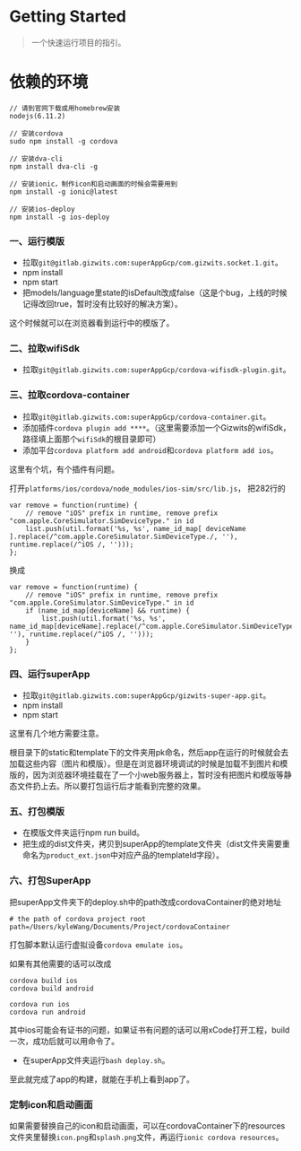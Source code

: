 # Getting Started
> 一个快速运行项目的指引。

# 依赖的环境

```
// 请到官网下载或用homebrew安装
nodejs(6.11.2)

// 安装cordova
sudo npm install -g cordova

// 安装dva-cli
npm install dva-cli -g

// 安装ionic，制作icon和启动画面的时候会需要用到
npm install -g ionic@latest

// 安装ios-deploy
npm install -g ios-deploy

```


### 一、运行模版

* 拉取`git@gitlab.gizwits.com:superAppGcp/com.gizwits.socket.1.git`。
* npm install
* npm start
* 把models/language里state的isDefault改成false（这是个bug，上线的时候记得改回true，暂时没有比较好的解决方案）。

这个时候就可以在浏览器看到运行中的模版了。

### 二、拉取wifiSdk
* 拉取`git@gitlab.gizwits.com:superAppGcp/cordova-wifisdk-plugin.git`。

### 三、拉取cordova-container
* 拉取`git@gitlab.gizwits.com:superAppGcp/cordova-container.git`。
* 添加插件`cordova plugin add ****`。（这里需要添加一个Gizwits的wifiSdk，路径填上面那个`wifiSdk`的根目录即可）
* 添加平台`cordova platform add android`和`cordova platform add ios`。

这里有个坑，有个插件有问题。

打开`platforms/ios/cordova/node_modules/ios-sim/src/lib.js`，
把282行的

```
var remove = function(runtime) {
    // remove "iOS" prefix in runtime, remove prefix "com.apple.CoreSimulator.SimDeviceType." in id
    list.push(util.format('%s, %s', name_id_map[ deviceName ].replace(/^com.apple.CoreSimulator.SimDeviceType./, ''), runtime.replace(/^iOS /, '')));
};
```

换成

```
var remove = function(runtime) {
    // remove "iOS" prefix in runtime, remove prefix "com.apple.CoreSimulator.SimDeviceType." in id
    if (name_id_map[deviceName] && runtime) {
        list.push(util.format('%s, %s', name_id_map[deviceName].replace(/^com.apple.CoreSimulator.SimDeviceType./, ''), runtime.replace(/^iOS /, '')));
    }
};
```

### 四、运行superApp

* 拉取`git@gitlab.gizwits.com:superAppGcp/gizwits-super-app.git`。
* npm install
* npm start

这里有几个地方需要注意。

根目录下的static和template下的文件夹用pk命名，然后app在运行的时候就会去加载这些内容（图片和模版）。但是在浏览器环境调试的时候是加载不到图片和模版的，因为浏览器环境挂载在了一个小web服务器上，暂时没有把图片和模版等静态文件扔上去。所以要打包运行后才能看到完整的效果。

### 五、打包模版

* 在模版文件夹运行npm run build。
* 把生成的dist文件夹，拷贝到superApp的template文件夹（dist文件夹需要重命名为`product_ext.json`中对应产品的templateId字段）。

### 六、打包SuperApp
把superApp文件夹下的deploy.sh中的path改成cordovaContainer的绝对地址

```
# the path of cordova project root
path=/Users/kyleWang/Documents/Project/cordovaContainer
```

打包脚本默认运行虚拟设备`cordova emulate ios`。

如果有其他需要的话可以改成

```
cordova build ios
cordova build android

cordova run ios
cordova run android
```

其中ios可能会有证书的问题，如果证书有问题的话可以用xCode打开工程，build一次，成功后就可以用命令了。

* 在superApp文件夹运行`bash deploy.sh`。

至此就完成了app的构建，就能在手机上看到app了。

### 定制icon和启动画面

如果需要替换自己的icon和启动画面，可以在cordovaContainer下的resources文件夹里替换`icon.png`和`splash.png`文件，再运行`ionic cordova resources`。
